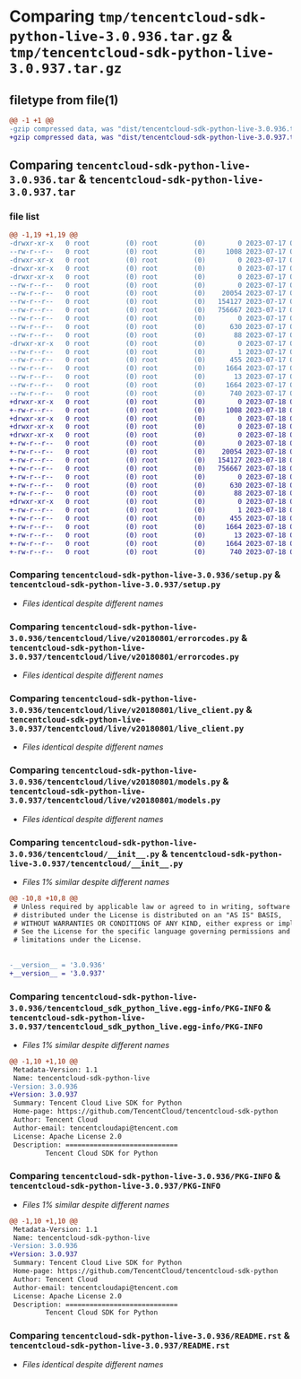# Comparing `tmp/tencentcloud-sdk-python-live-3.0.936.tar.gz` & `tmp/tencentcloud-sdk-python-live-3.0.937.tar.gz`

## filetype from file(1)

```diff
@@ -1 +1 @@
-gzip compressed data, was "dist/tencentcloud-sdk-python-live-3.0.936.tar", last modified: Mon Jul 17 00:30:19 2023, max compression
+gzip compressed data, was "dist/tencentcloud-sdk-python-live-3.0.937.tar", last modified: Tue Jul 18 00:26:44 2023, max compression
```

## Comparing `tencentcloud-sdk-python-live-3.0.936.tar` & `tencentcloud-sdk-python-live-3.0.937.tar`

### file list

```diff
@@ -1,19 +1,19 @@
-drwxr-xr-x   0 root         (0) root         (0)        0 2023-07-17 00:30:19.000000 tencentcloud-sdk-python-live-3.0.936/
--rw-r--r--   0 root         (0) root         (0)     1008 2023-07-17 00:30:19.000000 tencentcloud-sdk-python-live-3.0.936/setup.py
-drwxr-xr-x   0 root         (0) root         (0)        0 2023-07-17 00:30:19.000000 tencentcloud-sdk-python-live-3.0.936/tencentcloud/
-drwxr-xr-x   0 root         (0) root         (0)        0 2023-07-17 00:30:19.000000 tencentcloud-sdk-python-live-3.0.936/tencentcloud/live/
-drwxr-xr-x   0 root         (0) root         (0)        0 2023-07-17 00:30:19.000000 tencentcloud-sdk-python-live-3.0.936/tencentcloud/live/v20180801/
--rw-r--r--   0 root         (0) root         (0)        0 2023-07-17 00:30:19.000000 tencentcloud-sdk-python-live-3.0.936/tencentcloud/live/v20180801/__init__.py
--rw-r--r--   0 root         (0) root         (0)    20054 2023-07-17 00:30:19.000000 tencentcloud-sdk-python-live-3.0.936/tencentcloud/live/v20180801/errorcodes.py
--rw-r--r--   0 root         (0) root         (0)   154127 2023-07-17 00:30:19.000000 tencentcloud-sdk-python-live-3.0.936/tencentcloud/live/v20180801/live_client.py
--rw-r--r--   0 root         (0) root         (0)   756667 2023-07-17 00:30:19.000000 tencentcloud-sdk-python-live-3.0.936/tencentcloud/live/v20180801/models.py
--rw-r--r--   0 root         (0) root         (0)        0 2023-07-17 00:30:19.000000 tencentcloud-sdk-python-live-3.0.936/tencentcloud/live/__init__.py
--rw-r--r--   0 root         (0) root         (0)      630 2023-07-17 00:30:19.000000 tencentcloud-sdk-python-live-3.0.936/tencentcloud/__init__.py
--rw-r--r--   0 root         (0) root         (0)       88 2023-07-17 00:30:19.000000 tencentcloud-sdk-python-live-3.0.936/setup.cfg
-drwxr-xr-x   0 root         (0) root         (0)        0 2023-07-17 00:30:19.000000 tencentcloud-sdk-python-live-3.0.936/tencentcloud_sdk_python_live.egg-info/
--rw-r--r--   0 root         (0) root         (0)        1 2023-07-17 00:30:19.000000 tencentcloud-sdk-python-live-3.0.936/tencentcloud_sdk_python_live.egg-info/dependency_links.txt
--rw-r--r--   0 root         (0) root         (0)      455 2023-07-17 00:30:19.000000 tencentcloud-sdk-python-live-3.0.936/tencentcloud_sdk_python_live.egg-info/SOURCES.txt
--rw-r--r--   0 root         (0) root         (0)     1664 2023-07-17 00:30:19.000000 tencentcloud-sdk-python-live-3.0.936/tencentcloud_sdk_python_live.egg-info/PKG-INFO
--rw-r--r--   0 root         (0) root         (0)       13 2023-07-17 00:30:19.000000 tencentcloud-sdk-python-live-3.0.936/tencentcloud_sdk_python_live.egg-info/top_level.txt
--rw-r--r--   0 root         (0) root         (0)     1664 2023-07-17 00:30:19.000000 tencentcloud-sdk-python-live-3.0.936/PKG-INFO
--rw-r--r--   0 root         (0) root         (0)      740 2023-07-17 00:30:19.000000 tencentcloud-sdk-python-live-3.0.936/README.rst
+drwxr-xr-x   0 root         (0) root         (0)        0 2023-07-18 00:26:44.000000 tencentcloud-sdk-python-live-3.0.937/
+-rw-r--r--   0 root         (0) root         (0)     1008 2023-07-18 00:26:44.000000 tencentcloud-sdk-python-live-3.0.937/setup.py
+drwxr-xr-x   0 root         (0) root         (0)        0 2023-07-18 00:26:44.000000 tencentcloud-sdk-python-live-3.0.937/tencentcloud/
+drwxr-xr-x   0 root         (0) root         (0)        0 2023-07-18 00:26:44.000000 tencentcloud-sdk-python-live-3.0.937/tencentcloud/live/
+drwxr-xr-x   0 root         (0) root         (0)        0 2023-07-18 00:26:44.000000 tencentcloud-sdk-python-live-3.0.937/tencentcloud/live/v20180801/
+-rw-r--r--   0 root         (0) root         (0)        0 2023-07-18 00:26:44.000000 tencentcloud-sdk-python-live-3.0.937/tencentcloud/live/v20180801/__init__.py
+-rw-r--r--   0 root         (0) root         (0)    20054 2023-07-18 00:26:44.000000 tencentcloud-sdk-python-live-3.0.937/tencentcloud/live/v20180801/errorcodes.py
+-rw-r--r--   0 root         (0) root         (0)   154127 2023-07-18 00:26:44.000000 tencentcloud-sdk-python-live-3.0.937/tencentcloud/live/v20180801/live_client.py
+-rw-r--r--   0 root         (0) root         (0)   756667 2023-07-18 00:26:44.000000 tencentcloud-sdk-python-live-3.0.937/tencentcloud/live/v20180801/models.py
+-rw-r--r--   0 root         (0) root         (0)        0 2023-07-18 00:26:44.000000 tencentcloud-sdk-python-live-3.0.937/tencentcloud/live/__init__.py
+-rw-r--r--   0 root         (0) root         (0)      630 2023-07-18 00:26:44.000000 tencentcloud-sdk-python-live-3.0.937/tencentcloud/__init__.py
+-rw-r--r--   0 root         (0) root         (0)       88 2023-07-18 00:26:44.000000 tencentcloud-sdk-python-live-3.0.937/setup.cfg
+drwxr-xr-x   0 root         (0) root         (0)        0 2023-07-18 00:26:44.000000 tencentcloud-sdk-python-live-3.0.937/tencentcloud_sdk_python_live.egg-info/
+-rw-r--r--   0 root         (0) root         (0)        1 2023-07-18 00:26:44.000000 tencentcloud-sdk-python-live-3.0.937/tencentcloud_sdk_python_live.egg-info/dependency_links.txt
+-rw-r--r--   0 root         (0) root         (0)      455 2023-07-18 00:26:44.000000 tencentcloud-sdk-python-live-3.0.937/tencentcloud_sdk_python_live.egg-info/SOURCES.txt
+-rw-r--r--   0 root         (0) root         (0)     1664 2023-07-18 00:26:44.000000 tencentcloud-sdk-python-live-3.0.937/tencentcloud_sdk_python_live.egg-info/PKG-INFO
+-rw-r--r--   0 root         (0) root         (0)       13 2023-07-18 00:26:44.000000 tencentcloud-sdk-python-live-3.0.937/tencentcloud_sdk_python_live.egg-info/top_level.txt
+-rw-r--r--   0 root         (0) root         (0)     1664 2023-07-18 00:26:44.000000 tencentcloud-sdk-python-live-3.0.937/PKG-INFO
+-rw-r--r--   0 root         (0) root         (0)      740 2023-07-18 00:26:44.000000 tencentcloud-sdk-python-live-3.0.937/README.rst
```

### Comparing `tencentcloud-sdk-python-live-3.0.936/setup.py` & `tencentcloud-sdk-python-live-3.0.937/setup.py`

 * *Files identical despite different names*

### Comparing `tencentcloud-sdk-python-live-3.0.936/tencentcloud/live/v20180801/errorcodes.py` & `tencentcloud-sdk-python-live-3.0.937/tencentcloud/live/v20180801/errorcodes.py`

 * *Files identical despite different names*

### Comparing `tencentcloud-sdk-python-live-3.0.936/tencentcloud/live/v20180801/live_client.py` & `tencentcloud-sdk-python-live-3.0.937/tencentcloud/live/v20180801/live_client.py`

 * *Files identical despite different names*

### Comparing `tencentcloud-sdk-python-live-3.0.936/tencentcloud/live/v20180801/models.py` & `tencentcloud-sdk-python-live-3.0.937/tencentcloud/live/v20180801/models.py`

 * *Files identical despite different names*

### Comparing `tencentcloud-sdk-python-live-3.0.936/tencentcloud/__init__.py` & `tencentcloud-sdk-python-live-3.0.937/tencentcloud/__init__.py`

 * *Files 1% similar despite different names*

```diff
@@ -10,8 +10,8 @@
 # Unless required by applicable law or agreed to in writing, software
 # distributed under the License is distributed on an "AS IS" BASIS,
 # WITHOUT WARRANTIES OR CONDITIONS OF ANY KIND, either express or implied.
 # See the License for the specific language governing permissions and
 # limitations under the License.
 
 
-__version__ = '3.0.936'
+__version__ = '3.0.937'
```

### Comparing `tencentcloud-sdk-python-live-3.0.936/tencentcloud_sdk_python_live.egg-info/PKG-INFO` & `tencentcloud-sdk-python-live-3.0.937/tencentcloud_sdk_python_live.egg-info/PKG-INFO`

 * *Files 1% similar despite different names*

```diff
@@ -1,10 +1,10 @@
 Metadata-Version: 1.1
 Name: tencentcloud-sdk-python-live
-Version: 3.0.936
+Version: 3.0.937
 Summary: Tencent Cloud Live SDK for Python
 Home-page: https://github.com/TencentCloud/tencentcloud-sdk-python
 Author: Tencent Cloud
 Author-email: tencentcloudapi@tencent.com
 License: Apache License 2.0
 Description: ============================
         Tencent Cloud SDK for Python
```

### Comparing `tencentcloud-sdk-python-live-3.0.936/PKG-INFO` & `tencentcloud-sdk-python-live-3.0.937/PKG-INFO`

 * *Files 1% similar despite different names*

```diff
@@ -1,10 +1,10 @@
 Metadata-Version: 1.1
 Name: tencentcloud-sdk-python-live
-Version: 3.0.936
+Version: 3.0.937
 Summary: Tencent Cloud Live SDK for Python
 Home-page: https://github.com/TencentCloud/tencentcloud-sdk-python
 Author: Tencent Cloud
 Author-email: tencentcloudapi@tencent.com
 License: Apache License 2.0
 Description: ============================
         Tencent Cloud SDK for Python
```

### Comparing `tencentcloud-sdk-python-live-3.0.936/README.rst` & `tencentcloud-sdk-python-live-3.0.937/README.rst`

 * *Files identical despite different names*

